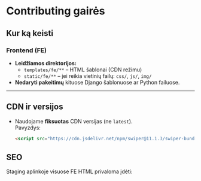 # Contributing gairės

## Kur ką keisti

### Frontend (FE)
- **Leidžiamos direktorijos:**  
  - `templates/fe/**` – HTML šablonai (CDN režimu)  
  - `static/fe/**` – jei reikia vietinių failų: `css/`, `js/`, `img/`  
- **Nedaryti pakeitimų** kituose Django šablonuose ar Python failuose.

---

## CDN ir versijos

- Naudojame **fiksuotas** CDN versijas (ne `latest`).  
  Pavyzdys:
  ```html
  <script src="https://cdn.jsdelivr.net/npm/swiper@11.1.3/swiper-bundle.min.js"></script>
  
## SEO
Staging aplinkoje visuose FE HTML privaloma įdėti:
<meta name="robots" content="noindex,nofollow">